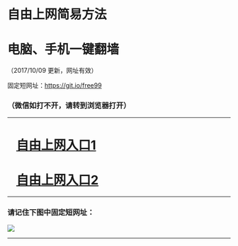 ﻿# 自由上网简易方法

# 电脑、手机一键翻墙

（2017/10/09 更新，网址有效）

固定短网址：https://git.io/free99

### （微信如打不开，请转到浏览器打开）


***





# &nbsp;&nbsp; <a href="http://ft275709805.fwq-tz-1001.info/fwqtz01.html?t=100900118479 " target="_blank">自由上网入口1</a>
# &nbsp;&nbsp; <a href="http://ft322377461.fwq-tz-1002.info/fwqtz02.html?t=10090017706 " target="_blank">自由上网入口2</a>
***

### 请记住下图中固定短网址：

<img src="https://s3-us-west-2.amazonaws.com/fwq-1001/yjfq-20170905okok.png" /> 


***

